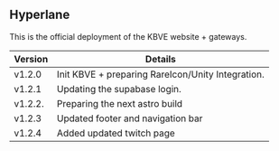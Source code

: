 ## Hyperlane

This is the official deployment of the KBVE website + gateways.

| Version | Details                                           |
| ------- | ------------------------------------------------- |
| v1.2.0  | Init KBVE + preparing RareIcon/Unity Integration. |
| v1.2.1  | Updating the supabase login.                      |
| v1.2.2. | Preparing the next astro build                    |
| v1.2.3  | Updated footer and navigation bar                 |
| v1.2.4  | Added updated twitch page                         |
